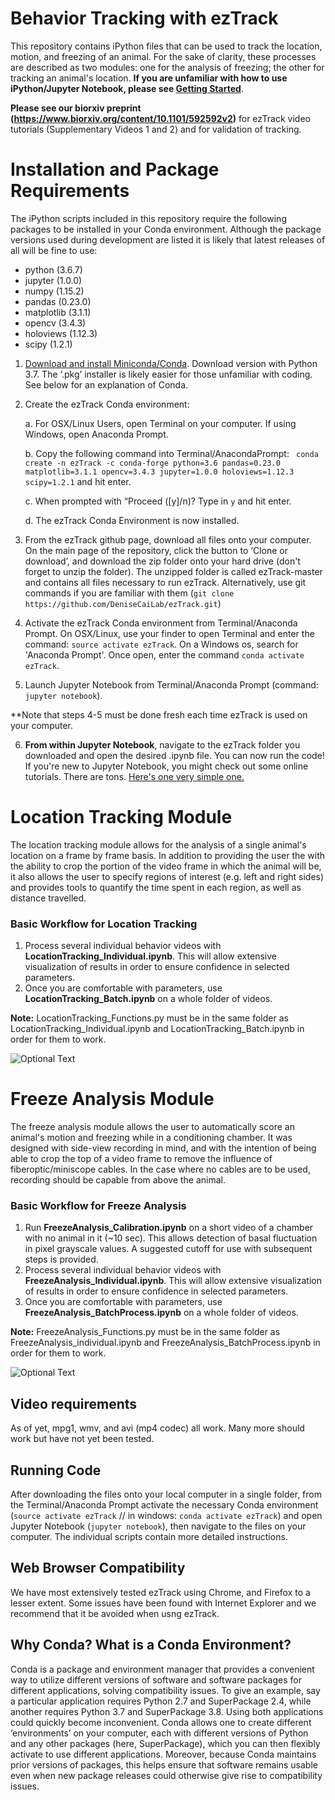 # Behavior Tracking with ezTrack
This repository contains iPython files that can be used to track the location, motion, and freezing of an animal. For the sake of clarity, these processes are described as two modules: one for the analysis of freezing; the other for tracking an animal's location.  **If you are unfamiliar with how to use iPython/Jupyter Notebook, please see [Getting Started](https://github.com/DeniseCaiLab/GettingStarted)**.

**Please see our biorxiv preprint (https://www.biorxiv.org/content/10.1101/592592v2)** for ezTrack video tutorials (Supplementary Videos 1 and 2) and for validation of tracking.

# Installation and Package Requirements
The iPython scripts included in this repository require the following packages to be installed in your Conda environment.  Although the package versions used during development are listed it is likely that latest releases of all will be fine to use:
* python (3.6.7)
* jupyter (1.0.0)
* numpy (1.15.2)
* pandas (0.23.0)
* matplotlib (3.1.1) 
* opencv (3.4.3)
* holoviews (1.12.3)
* scipy (1.2.1)

1. [Download and install Miniconda/Conda](https://conda.io/miniconda.html).  Download version with Python 3.7.  The ‘.pkg’ installer is likely easier for those unfamiliar with coding. See below for an explanation of Conda.

2. Create the ezTrack Conda environment:

    a. For OSX/Linux Users, open Terminal on your computer. If using Windows, open Anaconda Prompt.
    
    b. Copy the following command into Terminal/AnacondaPrompt: ` conda create -n ezTrack -c conda-forge python=3.6 pandas=0.23.0 matplotlib=3.1.1 opencv=3.4.3 jupyter=1.0.0 holoviews=1.12.3 scipy=1.2.1` and hit enter.
    
    c. When prompted with “Proceed ([y]/n)? Type in `y` and hit enter.
    
    d. The ezTrack Conda Environment is now installed.

3. From the ezTrack github page, download all files onto your computer. On the main page of the repository, click the button to ‘Clone or download’, and download the zip folder onto your hard drive (don't forget to unzip the folder). The unzipped folder is called ezTrack-master and contains all files necessary to run ezTrack.  Alternatively, use git commands if you are familiar with them (`git clone https://github.com/DeniseCaiLab/ezTrack.git`)

4. Activate the ezTrack Conda environment from Terminal/Anaconda Prompt.  On OSX/Linux, use your finder to open Terminal and enter the command: `source activate ezTrack`.  On a Windows os, search for 'Anaconda Prompt'.  Once open, enter the command `conda activate ezTrack`.  

5. Launch Jupyter Notebook from Terminal/Anaconda Prompt (command: `jupyter notebook`). 

**Note that steps 4-5 must be done fresh each time ezTrack is used on your computer.

6. **From within Jupyter Notebook**, navigate to the ezTrack folder you downloaded and open the desired .ipynb file.  You can now run the code!  If you're new to Jupyter Notebook, you might check out some online tutorials.  There are tons.  [Here's one very simple one.](https://nbviewer.jupyter.org/github/jupyter/notebook/blob/master/docs/source/examples/Notebook/Notebook%20Basics.ipynb)

# Location Tracking Module
The location tracking module allows for the analysis of a single animal's location on a frame by frame basis.  In addition to providing the user the with the ability to crop the portion of the video frame in which the animal will be, it also allows the user to specify regions of interest (e.g. left and right sides) and provides tools to quantify the time spent in each region, as well as distance travelled.  

### Basic Workflow for Location Tracking
1. Process several individual behavior videos with **LocationTracking_Individual.ipynb**.  This will allow extensive visualization of results in order to ensure confidence in selected parameters. 
2. Once you are comfortable with parameters, use **LocationTracking_Batch.ipynb** on a whole folder of videos.

**Note:** LocationTracking_Functions.py must be in the same folder as LocationTracking_Individual.ipynb and LocationTracking_Batch.ipynb in order for them to work.

![Optional Text](../master/Images/LocationTracking_Schematic.png)

# Freeze Analysis Module
The freeze analysis module allows the user to automatically score an animal's motion and freezing while in a conditioning chamber.  It was designed with side-view recording in mind, and with the intention of being able to crop the top of a video frame to remove the influence of fiberoptic/miniscope cables.  In the case where no cables are to be used, recording should be capable from above the animal.  

### Basic Workflow for Freeze Analysis
1. Run **FreezeAnalysis_Calibration.ipynb** on a short video of a chamber with no animal in it (~10 sec).  This allows detection of basal fluctuation in pixel grayscale values.  A suggested cutoff for use with subsequent steps is provided.
2. Process several individual behavior videos with **FreezeAnalysis_Individual.ipynb**.  This will allow extensive visualization of results in order to ensure confidence in selected parameters. 
3. Once you are comfortable with parameters, use **FreezeAnalysis_BatchProcess.ipynb** on a whole folder of videos.

**Note:** FreezeAnalysis_Functions.py must be in the same folder as FreezeAnalysis_individual.ipynb and FreezeAnalysis_BatchProcess.ipynb in order for them to work.

![Optional Text](../master/Images/FreezeAnalysis_Schematic.png)

## Video requirements
As of yet, mpg1, wmv, and avi (mp4 codec) all work.  Many more should work but have not yet been tested.  

## Running Code
After downloading the files onto your local computer in a single folder, from the Terminal/Anaconda Prompt activate the necessary Conda environment (```source activate ezTrack``` // in windows: ```conda activate ezTrack```) and open Jupyter Notebook (```jupyter notebook```), then navigate to the files on your computer. The individual scripts contain more detailed instructions.

## Web Browser Compatibility
We have most extensively tested ezTrack using Chrome, and Firefox to a lesser extent.  Some issues have been found with Internet Explorer and we recommend that it be avoided when usng ezTrack.

## Why Conda? What is a Conda Environment?
Conda is a package and environment manager that provides a convenient way to utilize different versions of software and software packages for different applications, solving compatibility issues.  To give an example, say a particular application requires Python 2.7 and SuperPackage 2.4, while another requires Python 3.7 and SuperPackage 3.8. Using both applications could quickly become inconvenient. Conda allows one to create different ‘environments’ on your computer, each with different versions of Python and any other packages (here, SuperPackage), which you can then flexibly activate to use different applications.  Moreover, because Conda maintains prior versions of packages, this helps ensure that software remains usable even when new package releases could otherwise give rise to compatibility issues.


